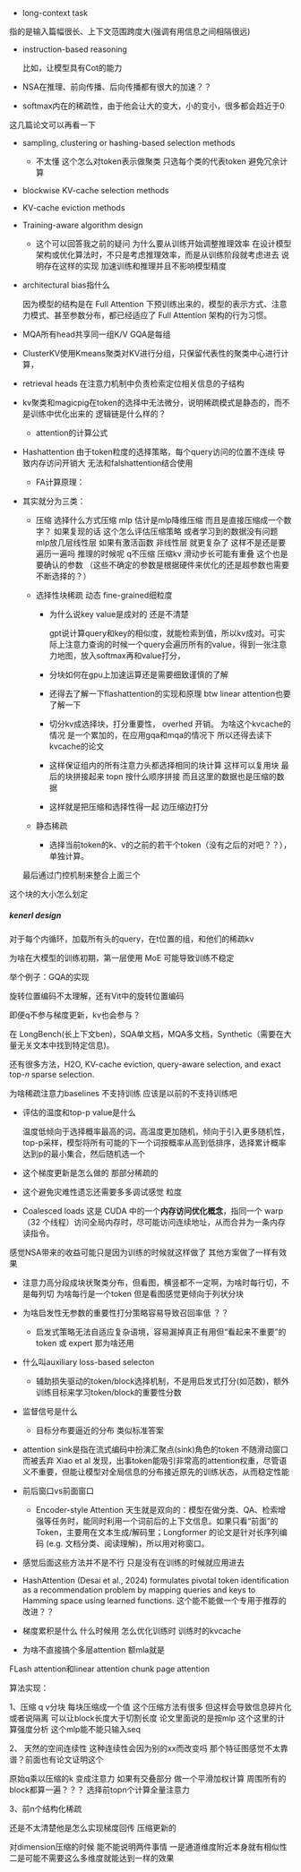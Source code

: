 * long-context task

指的是输入篇幅很长、上下文范围跨度大(强调有用信息之间相隔很远)

* instruction-based reasoning

  比如，让模型具有Cot的能力

* NSA在推理、前向传播、后向传播都有很大的加速？？



* softmax内在的稀疏性，由于他会让大的变大，小的变小，很多都会趋近于0



这几篇论文可以再看一下

* sampling, clustering or hashing-based selection methods
  - 不太懂 这个怎么对token表示做聚类 只选每个类的代表token 避免冗余计算
* blockwise KV-cache selection methods
* KV-cache eviction methods



* Training-aware algorithm design
  * 这个可以回答我之前的疑问 为什么要从训练开始调整推理效率   在设计模型架构或优化算法时，不只是考虑推理效率，而是从训练阶段就考虑进去 说明存在这样的实现 加速训练和推理并且不影响模型精度
  
* architectural bias指什么
  
  因为模型的结构是在 Full Attention 下预训练出来的，模型的表示方式、注意力模式、甚至参数分布，都已经适应了 Full Attention 架构的行为习惯。

* MQA所有head共享同一组K/V    GQA是每组

* ClusterKV使用Kmeans聚类对KV进行分组，只保留代表性的聚类中心进行计算，
* retrieval heads 在注意力机制中负责检索定位相关信息的子结构

* kv聚类和magicpig在token的选择中无法微分，说明稀疏模式是静态的，而不是训练中优化出来的   逻辑链是什么样的？
  * attention的计算公式

* Hashattention 由于token粒度的选择策略，每个query访问的位置不连续 导致内存访问开销大 无法和falshattention结合使用

  * FA计算原理：

* 其实就分为三类：

  * 压缩     选择什么方式压缩    mlp 估计是mlp降维压缩  而且是直接压缩成一个数字？   如果复现的话 这个怎么评估压缩策略 或者学习到的数据没有问题  mlp放几层线性层  如果有激活函数 非线性层 就更复杂了  这样不是还是要遍历一遍吗 推理的时候呢    q不压缩  压缩kv     滑动步长可能有重叠   这个也是要确认的参数 （这些不确定的参数是根据硬件来优化的还是超参数也需要不断选择的？）

  * 选择性块稀疏 动态   fine-grained细粒度

    - 为什么说key value是成对的  还是不清楚

      gpt说计算query和key的相似度，就能检索到值，所以kv成对。可实际上注意力查询的时候一个query会遍历所有的value，得到一张注意力地图，放入softmax再和value打分，

    - 分块如何在gpu上加速运算还是需要细致谨慎的了解

    - 还得去了解一下flashattention的实现和原理 btw linear attention也要了解一下

    - 切分kv成选择块，打分重要性， overhed 开销。  为啥这个kvcache的情况 是一个累加的，在应用gqa和mqa的情况下 所以还得去读下kvcache的论文 

    - 这样保证组内的所有注意力头都选择相同的块计算 这样可以复用块  最后的块拼接起来 topn 按什么顺序拼接 而且这里的数据也是压缩的数据

    - 这样就是把压缩和选择性得一起 边压缩边打分 

  * 静态稀疏  

    *  选择当前token的k、v的之前的若干个token（没有之后的对吧？？），单独计算。

  最后通过门控机制来整合上面三个

这个块的大小怎么划定



##### kenerl design

对于每个内循环，加载所有头的query，在t位置的组，和他们的稀疏kv



 为啥在大模型的训练初期，第一层使用 MoE 可能导致训练不稳定



举个例子：GQA的实现



旋转位置编码不太理解，还有Vit中的旋转位置编码

即便q不参与梯度更新，kv也会参与？



在 LongBench(长上下文ben)，SQA单文档，MQA多文档，Synthetic（需要在大量无关文本中找到特定信息)。

还有很多方法，H2O, KV-cache eviction, query-aware selection, and exact top-𝑛 sparse selection.

为啥稀疏注意力baselines 不支持训练 应该是以前的不支持训练吧

* 评估的温度和top-p value是什么

 	温度低倾向于选择概率最高的词，高温度更加随机，倾向于引入更多随机性，top-p采样，模型将所有可能的下一个词按概率从高到低排序，选择累计概率达到p的最小集合，然后随机选一个

* 这个梯度更新是怎么做的 那部分稀疏的



* 这个避免灾难性遗忘还需要多多调试感觉 粒度





* Coalesced loads 这是 CUDA 中的一个**内存访问优化概念**，指同一个 warp（32 个线程）访问全局内存时，尽可能访问连续地址，从而合并为一条内存读指令。





感觉NSA带来的收益可能只是因为训练的时候就这样做了 其他方案做了一样有效果

* 注意力高分段成块状聚类分布，但看图，横竖都不一定啊，为啥时每行切，不是每列切  为啥每行是一个token 但是看图感觉更倾向于列状分块 

* 为啥启发性无参数的重要性打分策略容易导致召回率低  ？？ 
  * 启发式策略无法自适应复杂语境，容易漏掉真正有用但“看起来不重要”的 token 或 expert 那为啥还用
* 什么叫auxiliary loss-based selecton
  * 辅助损失驱动的token/block选择机制，不是用启发式打分(如范数)，额外训练目标来学习token/block的重要性分数
* 监督信号是什么
  * 目标分布要逼近的分布 类似标准答案
* attention sink是指在流式编码中扮演汇聚点(sink)角色的token 不随滑动窗口而被丢弃 Xiao et al 发现，出事token能吸引非常高的attention权重，尽管语义不重要，但能让模型对全局信息的分布接近原先的训练状态，从而稳定性能
* 前后窗口vs前面窗口
  * Encoder-style Attention 天生就是双向的：模型在做分类、QA、检索增强等任务时，能同时利用一个词前后的上下文信息。如果只看“前面”的 Token，主要用在文本生成/解码里；Longformer 的论文是针对长序列编码 (e.g. 文档分类、阅读理解)，所以用对称窗口。

* 感觉后面这些方法并不是不行 只是没有在训练的时候就应用进去
* HashAttention (Desai et al., 2024) formulates pivotal token identification as a recommendation problem by mapping queries and keys to Hamming space using learned functions. 这个能不能做一个专用于推荐的改进？？
* 梯度累积是什么 什么时候用 怎么优化训练时  训练时的kvcache
* 为啥不直接搞个多层attention  额mla就是





FLash attention和linear attention  chunk  page attention



算法实现：

1、压缩 q v分块 每块压缩成一个值  这个压缩方法有很多  但这样会导致信息碎片化或者说隔离 可以让block长度大于切割长度  论文里面说的是按mlp 这个这里的计算强度分析    这个mlp能不能只输入seq

2、 天然的空间连续性  这种连续性会因为别的xx而改变吗 那个特征图感觉不太靠谱？前面也有论文证明这个 

原始q乘以压缩的k 变成注意力  如果有交叠部分  做一个平滑加权计算  周围所有的block都算一遍？？？  选择前topn个计算全量注意力

 3、前n个结构化稀疏



还是不太清楚他是怎么实现梯度回传 压缩更新的

对dimension压缩的时候 能不能说明两件事情  一是通道维度附近本身就有相似性  二是可能不需要这么多维度就能达到一样的效果

